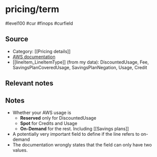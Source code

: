 # pricing/term

#level100 #cur #finops #curfield

## Source
- Category: [[Pricing details]]
- [AWS documentation](https://docs.aws.amazon.com/cur/latest/userguide/pricing-columns.html#pr-T)
- [[lineItem_LineItemType]] (from my data):  DiscountedUsage, Fee, SavingsPlanCoveredUsage, SavingsPlanNegation, Usage, Credit

## Relevant notes

## Notes
- Whether your AWS usage is 
	- **Reserved** only for DiscountedUsage  
	- **Spot** for Credits and Usage
	- **On-Demand** for the rest. Including [[Savings plans]]
- A potentially very important field to define if the line refers to on-demand 
- The documentation wrongly states that the field can only have two values.